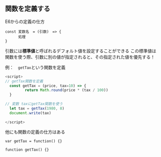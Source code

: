 ## 関数を定義する

E6からの定義の仕方
```
const 変数名　= (引数)　=> {
      処理
}
```

引数には**標準値**と呼ばれるデフォルト値を設定することができる
この標準値は関数を使う際、引数に別の値が指定されると、その指定された値を優先する！  
  
例：　`getTax`という関数を定義

```JavaScript
<script>
// getTax関数を定義
  const getTax = (price, tax=10) => {
         return Math.round(price * (tax / 100))
  }
  
// 変数 taxにgetTax関数を使う
  let tax = getTax(1980, 8)
  document.write(tax)
  
</script>
```

他にも関数の定義の仕方はある
```
var getTax = function() {} 
```
```
function getTax() {}
```
